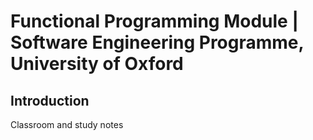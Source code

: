 # Functional Programming Module | Software Engineering Programme, University of Oxford

## Introduction
Classroom and study notes